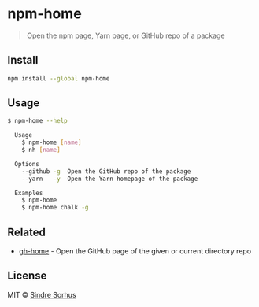 # npm-home

> Open the npm page, Yarn page, or GitHub repo of a package

## Install

```sh
npm install --global npm-home
```

## Usage

```sh
$ npm-home --help

  Usage
    $ npm-home [name]
    $ nh [name]

  Options
    --github -g  Open the GitHub repo of the package
    --yarn   -y  Open the Yarn homepage of the package

  Examples
    $ npm-home
    $ npm-home chalk -g
```

## Related

- [gh-home](https://github.com/sindresorhus/gh-home) - Open the GitHub page of the given or current directory repo

## License

MIT © [Sindre Sorhus](https://sindresorhus.com)
